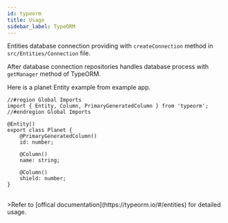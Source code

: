 ```yaml
---
id: typeorm
title: Usage
sidebar_label: TypeORM
---
```


Entities database connection providing with `createConnection` method in  `src/Entities/Connection` file. 

After database connection repositories handles database process with `getManager` method of TypeORM.

Here is a planet Entity example from example app.


```
//#region Global Imports
import { Entity, Column, PrimaryGeneratedColumn } from 'typeorm';
//#endregion Global Imports

@Entity()
export class Planet {
	@PrimaryGeneratedColumn()
	id: number;

	@Column()
	name: string;

	@Column()
	shield: number;
}
```
<br>
>Refer to [offical documentation](https://typeorm.io/#/entities) for detailed usage. 

